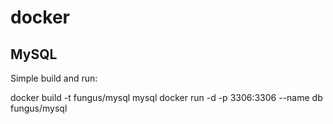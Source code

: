 docker
======
MySQL
-----
Simple build and run: 

 docker build -t fungus/mysql mysql
 docker run -d -p 3306:3306 --name db fungus/mysql 

